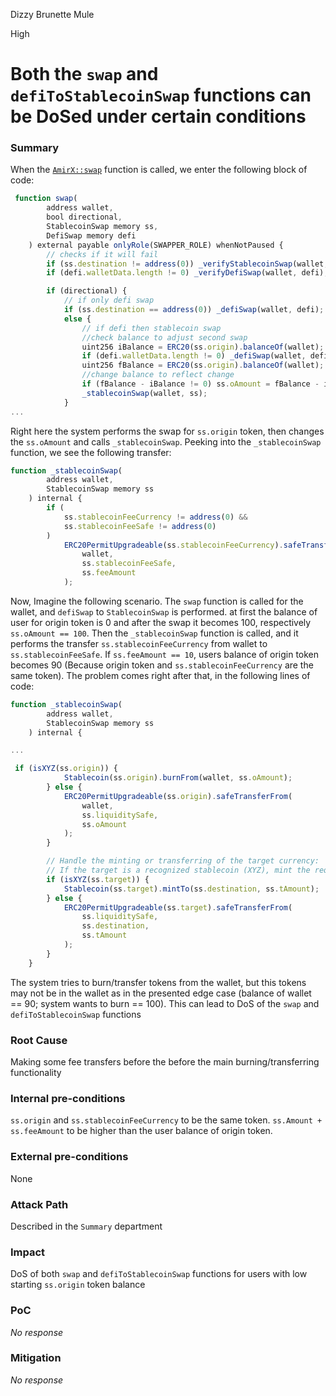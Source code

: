 Dizzy Brunette Mule

High

# Both the `swap` and `defiToStablecoinSwap` functions can be DoSed under certain conditions

### Summary

When the [`AmirX::swap`](https://github.com/sherlock-audit/2024-11-telcoin/blob/main/telcoin-audit/contracts/swap/AmirX.sol#L73) function is called, we enter the following block of code:
```javascript
 function swap(
        address wallet,
        bool directional,
        StablecoinSwap memory ss,
        DefiSwap memory defi
    ) external payable onlyRole(SWAPPER_ROLE) whenNotPaused {
        // checks if it will fail
        if (ss.destination != address(0)) _verifyStablecoinSwap(wallet, ss);
        if (defi.walletData.length != 0) _verifyDefiSwap(wallet, defi);

        if (directional) {
            // if only defi swap
            if (ss.destination == address(0)) _defiSwap(wallet, defi);
            else {
                // if defi then stablecoin swap
                //check balance to adjust second swap
                uint256 iBalance = ERC20(ss.origin).balanceOf(wallet);
                if (defi.walletData.length != 0) _defiSwap(wallet, defi);
                uint256 fBalance = ERC20(ss.origin).balanceOf(wallet);
                //change balance to reflect change
                if (fBalance - iBalance != 0) ss.oAmount = fBalance - iBalance;
                _stablecoinSwap(wallet, ss);
            }
...
```
Right here the system performs  the swap for `ss.origin` token, then changes the `ss.oAmount` and calls `_stablecoinSwap`.
Peeking into the `_stablecoinSwap` function, we see the following transfer:
```javascript
function _stablecoinSwap(
        address wallet,
        StablecoinSwap memory ss
    ) internal {
        if (
            ss.stablecoinFeeCurrency != address(0) &&
            ss.stablecoinFeeSafe != address(0)
        )
            ERC20PermitUpgradeable(ss.stablecoinFeeCurrency).safeTransferFrom(
                wallet,
                ss.stablecoinFeeSafe,
                ss.feeAmount
            );
```
Now, Imagine the following scenario. The `swap` function is  called for the wallet, and `defiSwap` to `StablecoinSwap` is performed. at first the balance of user for origin token is 0 and after the swap it becomes 100, respectively `ss.oAmount == 100`. Then the `_stablecoinSwap` function is called, and it performs the transfer `ss.stablecoinFeeCurrency` from wallet to `ss.stablecoinFeeSafe`. If `ss.feeAmount == 10`, users balance of origin token becomes 90 (Because origin token and `ss.stablecoinFeeCurrency` are the same token). The problem comes right after that, in the following lines of code:
```javascript
function _stablecoinSwap(
        address wallet,
        StablecoinSwap memory ss
    ) internal {

...

 if (isXYZ(ss.origin)) {
            Stablecoin(ss.origin).burnFrom(wallet, ss.oAmount);
        } else {
            ERC20PermitUpgradeable(ss.origin).safeTransferFrom(
                wallet,
                ss.liquiditySafe,
                ss.oAmount
            );
        }

        // Handle the minting or transferring of the target currency:
        // If the target is a recognized stablecoin (XYZ), mint the required amount to the destination address.
        if (isXYZ(ss.target)) {
            Stablecoin(ss.target).mintTo(ss.destination, ss.tAmount);
        } else {
            ERC20PermitUpgradeable(ss.target).safeTransferFrom(
                ss.liquiditySafe,
                ss.destination,
                ss.tAmount
            );
        }
    }
```
The system tries to burn/transfer tokens from the wallet, but this tokens may not be in the wallet as in the presented edge case (balance of wallet == 90; system wants to burn == 100). This can lead to DoS of the `swap` and `defiToStablecoinSwap` functions

### Root Cause

Making some fee transfers before the before the main burning/transferring functionality

### Internal pre-conditions

`ss.origin` and `ss.stablecoinFeeCurrency` to be the same token. `ss.Amount + ss.feeAmount` to be higher than the user balance of origin token.

### External pre-conditions

None 

### Attack Path

Described in the `Summary` department

### Impact

DoS of both `swap` and `defiToStablecoinSwap` functions for users with low starting `ss.origin` token balance

### PoC

_No response_

### Mitigation

_No response_